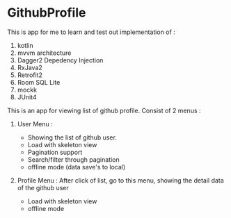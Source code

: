 # GithubProfile

This is app for me to learn and test out implementation of :
1. kotlin
2. mvvm architecture
3. Dagger2 Depedency Injection
4. RxJava2
5. Retrofit2
6. Room SQL Lite
7. mockk
8. JUnit4

This is an app for viewing list of github profile. 
Consist of 2 menus :
1. User Menu :
    - Showing the list of github user.
    - Load with skeleton view
    - Pagination support
    - Search/filter through pagination
    - offline mode (data save's to local)
   
2. Profile Menu :
   After click of list, go to this menu, showing the detail data of the github user
   - Load with skeleton view
   - offline mode

